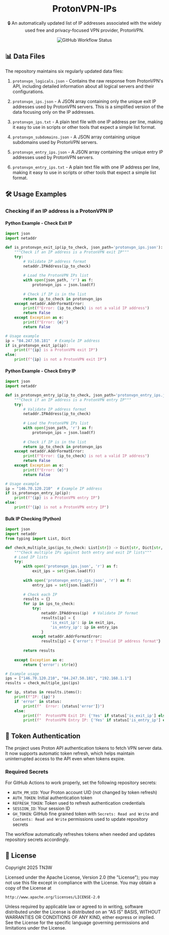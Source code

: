 <div align="center">
  
# ProtonVPN-IPs

🔒 An automatically updated list of IP addresses associated with the widely used free and privacy-focused VPN provider, ProtonVPN.

![GitHub Workflow Status](https://img.shields.io/github/actions/workflow/status/tn3w/ProtonVPN-IPs/main.yml?label=Build&style=for-the-badge)

</div>

## 📊 Data Files

The repository maintains six regularly updated data files:

1. `protonvpn_logicals.json` - Contains the raw response from ProtonVPN's API, including detailed information about all logical servers and their configurations.

2. `protonvpn_ips.json` - A JSON array containing only the unique exit IP addresses used by ProtonVPN servers. This is a simplified version of the data focusing only on the IP addresses.

3. `protonvpn_ips.txt` - A plain text file with one IP address per line, making it easy to use in scripts or other tools that expect a simple list format.

4. `protonvpn_subdomains.json` - A JSON array containing unique subdomains used by ProtonVPN servers.

5. `protonvpn_entry_ips.json` - A JSON array containing the unique entry IP addresses used by ProtonVPN servers.

6. `protonvpn_entry_ips.txt` - A plain text file with one IP address per line, making it easy to use in scripts or other tools that expect a simple list format.

## 🛠️ Usage Examples

### Checking if an IP address is a ProtonVPN IP

#### Python Example - Check Exit IP

```python
import json
import netaddr

def is_protonvpn_exit_ip(ip_to_check, json_path='protonvpn_ips.json'):
    """Check if an IP address is a ProtonVPN exit IP"""
    try:
        # Validate IP address format
        netaddr.IPAddress(ip_to_check)
        
        # Load the ProtonVPN IPs list
        with open(json_path, 'r') as f:
            protonvpn_ips = json.load(f)
            
        # Check if IP is in the list
        return ip_to_check in protonvpn_ips
    except netaddr.AddrFormatError:
        print(f"Error: {ip_to_check} is not a valid IP address")
        return False
    except Exception as e:
        print(f"Error: {e}")
        return False

# Usage example
ip = "84.247.50.181"  # Example IP address
if is_protonvpn_exit_ip(ip):
    print(f"{ip} is a ProtonVPN exit IP")
else:
    print(f"{ip} is not a ProtonVPN exit IP")
```

#### Python Example - Check Entry IP

```python
import json
import netaddr

def is_protonvpn_entry_ip(ip_to_check, json_path='protonvpn_entry_ips.json'):
    """Check if an IP address is a ProtonVPN entry IP"""
    try:
        # Validate IP address format
        netaddr.IPAddress(ip_to_check)
        
        # Load the ProtonVPN IPs list
        with open(json_path, 'r') as f:
            protonvpn_ips = json.load(f)
            
        # Check if IP is in the list
        return ip_to_check in protonvpn_ips
    except netaddr.AddrFormatError:
        print(f"Error: {ip_to_check} is not a valid IP address")
        return False
    except Exception as e:
        print(f"Error: {e}")
        return False

# Usage example
ip = "146.70.120.210"  # Example IP address
if is_protonvpn_entry_ip(ip):
    print(f"{ip} is a ProtonVPN entry IP")
else:
    print(f"{ip} is not a ProtonVPN entry IP")
```

#### Bulk IP Checking (Python)

```python
import json
import netaddr
from typing import List, Dict

def check_multiple_ips(ips_to_check: List[str]) -> Dict[str, Dict[str, bool]]:
    """Check multiple IPs against both entry and exit IP lists"""
    # Load IP lists
    try:
        with open('protonvpn_ips.json', 'r') as f:
            exit_ips = set(json.load(f))
        
        with open('protonvpn_entry_ips.json', 'r') as f:
            entry_ips = set(json.load(f))
            
        # Check each IP
        results = {}
        for ip in ips_to_check:
            try:
                netaddr.IPAddress(ip)  # Validate IP format
                results[ip] = {
                    'is_exit_ip': ip in exit_ips,
                    'is_entry_ip': ip in entry_ips
                }
            except netaddr.AddrFormatError:
                results[ip] = {'error': f"Invalid IP address format"}
                
        return results
    
    except Exception as e:
        return {'error': str(e)}

# Example usage
ips = ["146.70.120.210", "84.247.50.181", "192.168.1.1"]
results = check_multiple_ips(ips)

for ip, status in results.items():
    print(f"IP: {ip}")
    if 'error' in status:
        print(f"  Error: {status['error']}")
    else:
        print(f"  ProtonVPN Exit IP: {'Yes' if status['is_exit_ip'] else 'No'}")
        print(f"  ProtonVPN Entry IP: {'Yes' if status['is_entry_ip'] else 'No'}")
```

## 🔄 Token Authentication

The project uses Proton API authentication tokens to fetch VPN server data. It now supports automatic token refresh, which helps maintain uninterrupted access to the API even when tokens expire.

### Required Secrets

For GitHub Actions to work properly, set the following repository secrets:

- `AUTH_PM_UID`: Your Proton account UID (not changed by token refresh)
- `AUTH_TOKEN`: Initial authentication token
- `REFRESH_TOKEN`: Token used to refresh authentication credentials
- `SESSION_ID`: Your session ID
- `GH_TOKEN`: GitHub fine grained token with `Secrets: Read and Write` and `Contents: Read and Write` permissions used to update repository secrets

The workflow automatically refreshes tokens when needed and updates repository secrets accordingly.

## 📜 License
Copyright 2025 TN3W

Licensed under the Apache License, Version 2.0 (the "License");
you may not use this file except in compliance with the License.
You may obtain a copy of the License at

    http://www.apache.org/licenses/LICENSE-2.0

Unless required by applicable law or agreed to in writing, software
distributed under the License is distributed on an "AS IS" BASIS,
WITHOUT WARRANTIES OR CONDITIONS OF ANY KIND, either express or implied.
See the License for the specific language governing permissions and
limitations under the License.